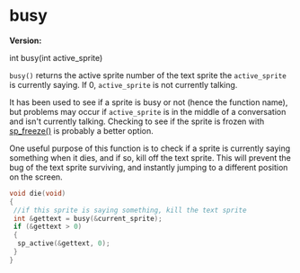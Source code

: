 # busy

**Version:** <VersionInfo dink="" standalone />&nbsp;<VersionInfo freedink="" standalone />&nbsp;<VersionInfo dinkhd="" standalone />&nbsp;<VersionInfo yedink="" standalone />

<Prototype>int busy(int active_sprite)</Prototype>

`busy()` returns the active sprite number of the text sprite the `active_sprite` is currently saying. If 0, `active_sprite` is not currently talking.

It has been used to see if a sprite is busy or not (hence the function name), but problems may occur if `active_sprite` is in the middle of a conversation and isn't currently talking. Checking to see if the sprite is frozen with [sp_freeze()](./sp-freeze.md) is probably a better option.

One useful purpose of this function is to check if a sprite is currently saying something when it dies, and if so, kill off the text sprite. This will prevent the bug of the text sprite surviving, and instantly jumping to a different position on the screen.

```c
void die(void)
{
 //if this sprite is saying something, kill the text sprite
 int &gettext = busy(&current_sprite);
 if (&gettext > 0)
 {
  sp_active(&gettext, 0);
 }
}
```
